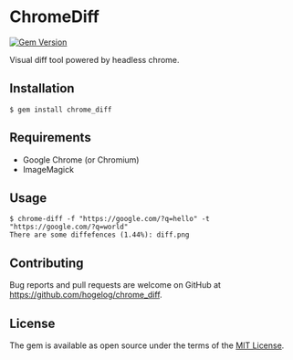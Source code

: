 # ChromeDiff
[![Gem Version](https://badge.fury.io/rb/chrome_diff.svg)](https://badge.fury.io/rb/chrome_diff)

Visual diff tool powered by headless chrome.

## Installation

```console
$ gem install chrome_diff
```

## Requirements
- Google Chrome (or Chromium)
- ImageMagick

## Usage

```console
$ chrome-diff -f "https://google.com/?q=hello" -t "https://google.com/?q=world"
There are some diffefences (1.44%): diff.png
```

## Contributing

Bug reports and pull requests are welcome on GitHub at https://github.com/hogelog/chrome_diff.

## License

The gem is available as open source under the terms of the [MIT License](https://opensource.org/licenses/MIT).

